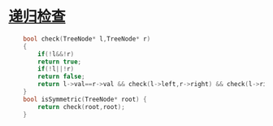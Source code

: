# [递归检查](https://leetcode-cn.com/problems/symmetric-tree/)
```cpp
    bool check(TreeNode* l,TreeNode* r)
    {
        if(!l&&!r)
        return true;
        if(!l||!r)
        return false;
        return l->val==r->val && check(l->left,r->right) && check(l->right,r->left);
    }
    bool isSymmetric(TreeNode* root) {
        return check(root,root);
    }
```
